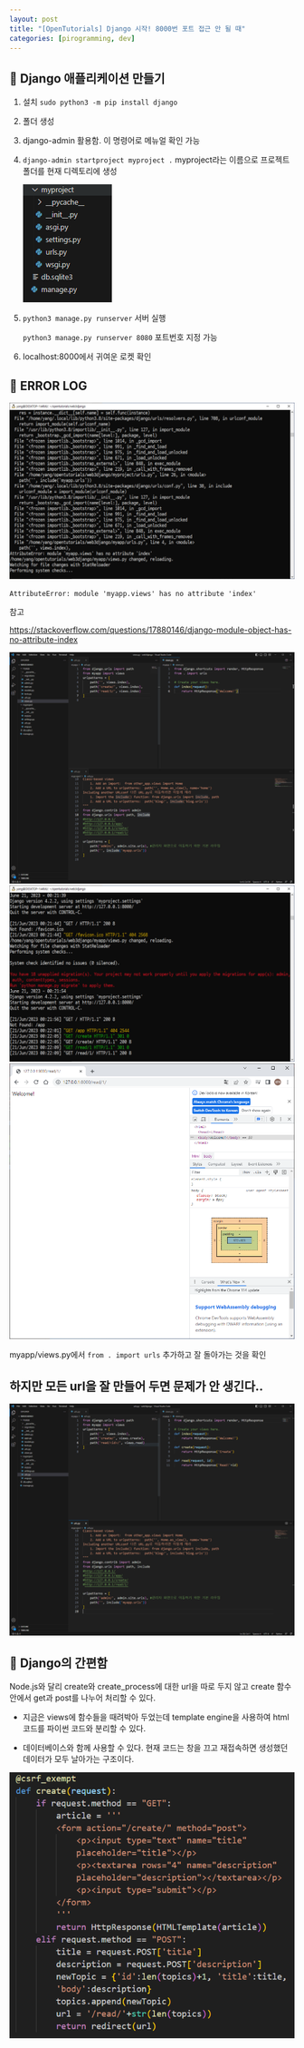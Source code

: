 ```yaml
---
layout: post
title: "[OpenTutorials] Django 시작! 8000번 포트 접근 안 될 때"
categories: [pirogramming, dev]
---
```


## 🚜 Django 애플리케이션 만들기

1. 설치 `sudo python3 -m pip install django`

2. 폴더 생성

3. django-admin 활용함. 이 명령어로 메뉴얼 확인 가능

4. `django-admin startproject myproject .` myproject라는 이름으로 프로젝트 폴더를 현재 디렉토리에 생성

    <img src="../attachment/230621/Capture5.PNG">

5. `python3 manage.py runserver` 서버 실행

    `python3 manage.py runserver 8080` 포트번호 지정 가능

6. localhost:8000에서 귀여운 로켓 확인

## 🚜 ERROR LOG

<img src="../attachment/230621/Capture.PNG">

```
AttributeError: module 'myapp.views' has no attribute 'index'
```

참고

<https://stackoverflow.com/questions/17880146/django-module-object-has-no-attribute-index>

<img src="../attachment/230621/Capture4.PNG">

<img src="../attachment/230621/Capture2.PNG">

<img src="../attachment/230621/Capture3.PNG">

myapp/views.py에서 `from . import urls` 추가하고 잘 돌아가는 것을 확인

## 하지만 모든 url을 잘 만들어 두면 문제가 안 생긴다..

<img src="../attachment/230621/Capture6.PNG">

## 🚜 Django의 간편함

Node.js와 달리 create와 create_process에 대한 url을 따로 두지 않고 create 함수 안에서 get과 post를 나누어 처리할 수 있다.

- 지금은 views에 함수들을 때려박아 두었는데 template engine을 사용하여 html 코드를 파이썬 코드와 분리할 수 있다.

- 데이터베이스와 함께 사용할 수 있다. 현재 코드는 창을 끄고 재접속하면 생성했던 데이터가 모두 날아가는 구조이다.

<img src="../attachment/230621/Capture7.PNG">